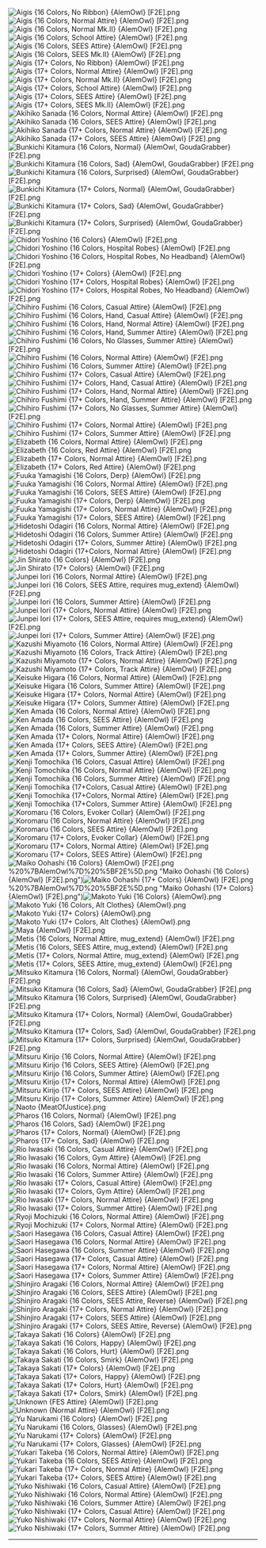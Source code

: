 ![Aigis {16 Colors, No Ribbon} {AlemOwl} [F2E].png](https://raw.githubusercontent.com/Klokinator/FE-Repo/main/Portrait%20Repository/Non-FE%20Properties/Persona/Aigis%20(16%20Colors,%20No%20Ribbon)%20%7BAlemOwl%7D%20%5BF2E%5D.png "Aigis {16 Colors, No Ribbon} {AlemOwl} [F2E].png")![Aigis {16 Colors, Normal Attire} {AlemOwl} [F2E].png](https://raw.githubusercontent.com/Klokinator/FE-Repo/main/Portrait%20Repository/Non-FE%20Properties/Persona/Aigis%20(16%20Colors,%20Normal%20Attire)%20%7BAlemOwl%7D%20%5BF2E%5D.png "Aigis {16 Colors, Normal Attire} {AlemOwl} [F2E].png")![Aigis {16 Colors, Normal Mk.II} {AlemOwl} [F2E].png](https://raw.githubusercontent.com/Klokinator/FE-Repo/main/Portrait%20Repository/Non-FE%20Properties/Persona/Aigis%20(16%20Colors,%20Normal%20Mk.II)%20%7BAlemOwl%7D%20%5BF2E%5D.png "Aigis {16 Colors, Normal Mk.II} {AlemOwl} [F2E].png")![Aigis {16 Colors, School Attire} {AlemOwl} [F2E].png](https://raw.githubusercontent.com/Klokinator/FE-Repo/main/Portrait%20Repository/Non-FE%20Properties/Persona/Aigis%20(16%20Colors,%20School%20Attire)%20%7BAlemOwl%7D%20%5BF2E%5D.png "Aigis {16 Colors, School Attire} {AlemOwl} [F2E].png")![Aigis {16 Colors, SEES Attire} {AlemOwl} [F2E].png](https://raw.githubusercontent.com/Klokinator/FE-Repo/main/Portrait%20Repository/Non-FE%20Properties/Persona/Aigis%20(16%20Colors,%20SEES%20Attire)%20%7BAlemOwl%7D%20%5BF2E%5D.png "Aigis {16 Colors, SEES Attire} {AlemOwl} [F2E].png")![Aigis {16 Colors, SEES Mk.II} {AlemOwl} [F2E].png](https://raw.githubusercontent.com/Klokinator/FE-Repo/main/Portrait%20Repository/Non-FE%20Properties/Persona/Aigis%20(16%20Colors,%20SEES%20Mk.II)%20%7BAlemOwl%7D%20%5BF2E%5D.png "Aigis {16 Colors, SEES Mk.II} {AlemOwl} [F2E].png")![Aigis {17+ Colors, No Ribbon} {AlemOwl} [F2E].png](https://raw.githubusercontent.com/Klokinator/FE-Repo/main/Portrait%20Repository/Non-FE%20Properties/Persona/Aigis%20(17%2B%20Colors,%20No%20Ribbon)%20%7BAlemOwl%7D%20%5BF2E%5D.png "Aigis {17+ Colors, No Ribbon} {AlemOwl} [F2E].png")![Aigis {17+ Colors, Normal Attire} {AlemOwl} [F2E].png](https://raw.githubusercontent.com/Klokinator/FE-Repo/main/Portrait%20Repository/Non-FE%20Properties/Persona/Aigis%20(17%2B%20Colors,%20Normal%20Attire)%20%7BAlemOwl%7D%20%5BF2E%5D.png "Aigis {17+ Colors, Normal Attire} {AlemOwl} [F2E].png")![Aigis {17+ Colors, Normal Mk.II} {AlemOwl} [F2E].png](https://raw.githubusercontent.com/Klokinator/FE-Repo/main/Portrait%20Repository/Non-FE%20Properties/Persona/Aigis%20(17%2B%20Colors,%20Normal%20Mk.II)%20%7BAlemOwl%7D%20%5BF2E%5D.png "Aigis {17+ Colors, Normal Mk.II} {AlemOwl} [F2E].png")![Aigis {17+ Colors, School Attire} {AlemOwl} [F2E].png](https://raw.githubusercontent.com/Klokinator/FE-Repo/main/Portrait%20Repository/Non-FE%20Properties/Persona/Aigis%20(17%2B%20Colors,%20School%20Attire)%20%7BAlemOwl%7D%20%5BF2E%5D.png "Aigis {17+ Colors, School Attire} {AlemOwl} [F2E].png")![Aigis {17+ Colors, SEES Attire} {AlemOwl} [F2E].png](https://raw.githubusercontent.com/Klokinator/FE-Repo/main/Portrait%20Repository/Non-FE%20Properties/Persona/Aigis%20(17%2B%20Colors,%20SEES%20Attire)%20%7BAlemOwl%7D%20%5BF2E%5D.png "Aigis {17+ Colors, SEES Attire} {AlemOwl} [F2E].png")![Aigis {17+ Colors, SEES Mk.II} {AlemOwl} [F2E].png](https://raw.githubusercontent.com/Klokinator/FE-Repo/main/Portrait%20Repository/Non-FE%20Properties/Persona/Aigis%20(17%2B%20Colors,%20SEES%20Mk.II)%20%7BAlemOwl%7D%20%5BF2E%5D.png "Aigis {17+ Colors, SEES Mk.II} {AlemOwl} [F2E].png")![Akihiko Sanada {16 Colors, Normal Attire} {AlemOwl} [F2E].png](https://raw.githubusercontent.com/Klokinator/FE-Repo/main/Portrait%20Repository/Non-FE%20Properties/Persona/Akihiko%20Sanada%20(16%20Colors,%20Normal%20Attire)%20%7BAlemOwl%7D%20%5BF2E%5D.png "Akihiko Sanada {16 Colors, Normal Attire} {AlemOwl} [F2E].png")![Akihiko Sanada {16 Colors, SEES Attire} {AlemOwl} [F2E].png](https://raw.githubusercontent.com/Klokinator/FE-Repo/main/Portrait%20Repository/Non-FE%20Properties/Persona/Akihiko%20Sanada%20(16%20Colors,%20SEES%20Attire)%20%7BAlemOwl%7D%20%5BF2E%5D.png "Akihiko Sanada {16 Colors, SEES Attire} {AlemOwl} [F2E].png")![Akihiko Sanada {17+ Colors, Normal Attire} {AlemOwl} [F2E].png](https://raw.githubusercontent.com/Klokinator/FE-Repo/main/Portrait%20Repository/Non-FE%20Properties/Persona/Akihiko%20Sanada%20(17%2B%20Colors,%20Normal%20Attire)%20%7BAlemOwl%7D%20%5BF2E%5D.png "Akihiko Sanada {17+ Colors, Normal Attire} {AlemOwl} [F2E].png")![Akihiko Sanada {17+ Colors, SEES Attire} {AlemOwl} [F2E].png](https://raw.githubusercontent.com/Klokinator/FE-Repo/main/Portrait%20Repository/Non-FE%20Properties/Persona/Akihiko%20Sanada%20(17%2B%20Colors,%20SEES%20Attire)%20%7BAlemOwl%7D%20%5BF2E%5D.png "Akihiko Sanada {17+ Colors, SEES Attire} {AlemOwl} [F2E].png")![Bunkichi Kitamura {16 Colors, Normal} {AlemOwl, GoudaGrabber} [F2E].png](https://raw.githubusercontent.com/Klokinator/FE-Repo/main/Portrait%20Repository/Non-FE%20Properties/Persona/Bunkichi%20Kitamura%20(16%20Colors,%20Normal)%20%7BAlemOwl,%20GoudaGrabber%7D%20%5BF2E%5D.png "Bunkichi Kitamura {16 Colors, Normal} {AlemOwl, GoudaGrabber} [F2E].png")![Bunkichi Kitamura {16 Colors, Sad} {AlemOwl, GoudaGrabber} [F2E].png](https://raw.githubusercontent.com/Klokinator/FE-Repo/main/Portrait%20Repository/Non-FE%20Properties/Persona/Bunkichi%20Kitamura%20(16%20Colors,%20Sad)%20%7BAlemOwl,%20GoudaGrabber%7D%20%5BF2E%5D.png "Bunkichi Kitamura {16 Colors, Sad} {AlemOwl, GoudaGrabber} [F2E].png")![Bunkichi Kitamura {16 Colors, Surprised} {AlemOwl, GoudaGrabber} [F2E].png](https://raw.githubusercontent.com/Klokinator/FE-Repo/main/Portrait%20Repository/Non-FE%20Properties/Persona/Bunkichi%20Kitamura%20(16%20Colors,%20Surprised)%20%7BAlemOwl,%20GoudaGrabber%7D%20%5BF2E%5D.png "Bunkichi Kitamura {16 Colors, Surprised} {AlemOwl, GoudaGrabber} [F2E].png")![Bunkichi Kitamura {17+ Colors, Normal} {AlemOwl, GoudaGrabber} [F2E].png](https://raw.githubusercontent.com/Klokinator/FE-Repo/main/Portrait%20Repository/Non-FE%20Properties/Persona/Bunkichi%20Kitamura%20(17%2B%20Colors,%20Normal)%20%7BAlemOwl,%20GoudaGrabber%7D%20%5BF2E%5D.png "Bunkichi Kitamura {17+ Colors, Normal} {AlemOwl, GoudaGrabber} [F2E].png")![Bunkichi Kitamura {17+ Colors, Sad} {AlemOwl, GoudaGrabber} [F2E].png](https://raw.githubusercontent.com/Klokinator/FE-Repo/main/Portrait%20Repository/Non-FE%20Properties/Persona/Bunkichi%20Kitamura%20(17%2B%20Colors,%20Sad)%20%7BAlemOwl,%20GoudaGrabber%7D%20%5BF2E%5D.png "Bunkichi Kitamura {17+ Colors, Sad} {AlemOwl, GoudaGrabber} [F2E].png")![Bunkichi Kitamura {17+ Colors, Surprised} {AlemOwl, GoudaGrabber} [F2E].png](https://raw.githubusercontent.com/Klokinator/FE-Repo/main/Portrait%20Repository/Non-FE%20Properties/Persona/Bunkichi%20Kitamura%20(17%2B%20Colors,%20Surprised)%20%7BAlemOwl,%20GoudaGrabber%7D%20%5BF2E%5D.png "Bunkichi Kitamura {17+ Colors, Surprised} {AlemOwl, GoudaGrabber} [F2E].png")![Chidori Yoshino {16 Colors} {AlemOwl} [F2E].png](https://raw.githubusercontent.com/Klokinator/FE-Repo/main/Portrait%20Repository/Non-FE%20Properties/Persona/Chidori%20Yoshino%20(16%20Colors)%20%7BAlemOwl%7D%20%5BF2E%5D.png "Chidori Yoshino {16 Colors} {AlemOwl} [F2E].png")![Chidori Yoshino {16 Colors, Hospital Robes} {AlemOwl} [F2E].png](https://raw.githubusercontent.com/Klokinator/FE-Repo/main/Portrait%20Repository/Non-FE%20Properties/Persona/Chidori%20Yoshino%20(16%20Colors,%20Hospital%20Robes)%20%7BAlemOwl%7D%20%5BF2E%5D.png "Chidori Yoshino {16 Colors, Hospital Robes} {AlemOwl} [F2E].png")![Chidori Yoshino {16 Colors, Hospital Robes, No Headband} {AlemOwl} [F2E].png](https://raw.githubusercontent.com/Klokinator/FE-Repo/main/Portrait%20Repository/Non-FE%20Properties/Persona/Chidori%20Yoshino%20(16%20Colors,%20Hospital%20Robes,%20No%20Headband)%20%7BAlemOwl%7D%20%5BF2E%5D.png "Chidori Yoshino {16 Colors, Hospital Robes, No Headband} {AlemOwl} [F2E].png")![Chidori Yoshino {17+ Colors} {AlemOwl} [F2E].png](https://raw.githubusercontent.com/Klokinator/FE-Repo/main/Portrait%20Repository/Non-FE%20Properties/Persona/Chidori%20Yoshino%20(17%2B%20Colors)%20%7BAlemOwl%7D%20%5BF2E%5D.png "Chidori Yoshino {17+ Colors} {AlemOwl} [F2E].png")![Chidori Yoshino {17+ Colors, Hospital Robes} {AlemOwl} [F2E].png](https://raw.githubusercontent.com/Klokinator/FE-Repo/main/Portrait%20Repository/Non-FE%20Properties/Persona/Chidori%20Yoshino%20(17%2B%20Colors,%20Hospital%20Robes)%20%7BAlemOwl%7D%20%5BF2E%5D.png "Chidori Yoshino {17+ Colors, Hospital Robes} {AlemOwl} [F2E].png")![Chidori Yoshino {17+ Colors, Hospital Robes, No Headband} {AlemOwl} [F2E].png](https://raw.githubusercontent.com/Klokinator/FE-Repo/main/Portrait%20Repository/Non-FE%20Properties/Persona/Chidori%20Yoshino%20(17%2B%20Colors,%20Hospital%20Robes,%20No%20Headband)%20%7BAlemOwl%7D%20%5BF2E%5D.png "Chidori Yoshino {17+ Colors, Hospital Robes, No Headband} {AlemOwl} [F2E].png")![Chihiro Fushimi {16 Colors, Casual Attire} {AlemOwl} [F2E].png](https://raw.githubusercontent.com/Klokinator/FE-Repo/main/Portrait%20Repository/Non-FE%20Properties/Persona/Chihiro%20Fushimi%20(16%20Colors,%20Casual%20Attire)%20%7BAlemOwl%7D%20%5BF2E%5D.png "Chihiro Fushimi {16 Colors, Casual Attire} {AlemOwl} [F2E].png")![Chihiro Fushimi {16 Colors, Hand, Casual Attire} {AlemOwl} [F2E].png](https://raw.githubusercontent.com/Klokinator/FE-Repo/main/Portrait%20Repository/Non-FE%20Properties/Persona/Chihiro%20Fushimi%20(16%20Colors,%20Hand,%20Casual%20Attire)%20%7BAlemOwl%7D%20%5BF2E%5D.png "Chihiro Fushimi {16 Colors, Hand, Casual Attire} {AlemOwl} [F2E].png")![Chihiro Fushimi {16 Colors, Hand, Normal Attire} {AlemOwl} [F2E].png](https://raw.githubusercontent.com/Klokinator/FE-Repo/main/Portrait%20Repository/Non-FE%20Properties/Persona/Chihiro%20Fushimi%20(16%20Colors,%20Hand,%20Normal%20Attire)%20%7BAlemOwl%7D%20%5BF2E%5D.png "Chihiro Fushimi {16 Colors, Hand, Normal Attire} {AlemOwl} [F2E].png")![Chihiro Fushimi {16 Colors, Hand, Summer Attire} {AlemOwl} [F2E].png](https://raw.githubusercontent.com/Klokinator/FE-Repo/main/Portrait%20Repository/Non-FE%20Properties/Persona/Chihiro%20Fushimi%20(16%20Colors,%20Hand,%20Summer%20Attire)%20%7BAlemOwl%7D%20%5BF2E%5D.png "Chihiro Fushimi {16 Colors, Hand, Summer Attire} {AlemOwl} [F2E].png")![Chihiro Fushimi {16 Colors, No Glasses, Summer Attire} {AlemOwl} [F2E].png](https://raw.githubusercontent.com/Klokinator/FE-Repo/main/Portrait%20Repository/Non-FE%20Properties/Persona/Chihiro%20Fushimi%20(16%20Colors,%20No%20Glasses,%20Summer%20Attire)%20%7BAlemOwl%7D%20%5BF2E%5D.png "Chihiro Fushimi {16 Colors, No Glasses, Summer Attire} {AlemOwl} [F2E].png")![Chihiro Fushimi {16 Colors, Normal Attire} {AlemOwl} [F2E].png](https://raw.githubusercontent.com/Klokinator/FE-Repo/main/Portrait%20Repository/Non-FE%20Properties/Persona/Chihiro%20Fushimi%20(16%20Colors,%20Normal%20Attire)%20%7BAlemOwl%7D%20%5BF2E%5D.png "Chihiro Fushimi {16 Colors, Normal Attire} {AlemOwl} [F2E].png")![Chihiro Fushimi {16 Colors, Summer Attire} {AlemOwl} [F2E].png](https://raw.githubusercontent.com/Klokinator/FE-Repo/main/Portrait%20Repository/Non-FE%20Properties/Persona/Chihiro%20Fushimi%20(16%20Colors,%20Summer%20Attire)%20%7BAlemOwl%7D%20%5BF2E%5D.png "Chihiro Fushimi {16 Colors, Summer Attire} {AlemOwl} [F2E].png")![Chihiro Fushimi {17+ Colors, Casual Attire} {AlemOwl} [F2E].png](https://raw.githubusercontent.com/Klokinator/FE-Repo/main/Portrait%20Repository/Non-FE%20Properties/Persona/Chihiro%20Fushimi%20(17%2B%20Colors,%20Casual%20Attire)%20%7BAlemOwl%7D%20%5BF2E%5D.png "Chihiro Fushimi {17+ Colors, Casual Attire} {AlemOwl} [F2E].png")![Chihiro Fushimi {17+ Colors, Hand, Casual Attire} {AlemOwl} [F2E].png](https://raw.githubusercontent.com/Klokinator/FE-Repo/main/Portrait%20Repository/Non-FE%20Properties/Persona/Chihiro%20Fushimi%20(17%2B%20Colors,%20Hand,%20Casual%20Attire)%20%7BAlemOwl%7D%20%5BF2E%5D.png "Chihiro Fushimi {17+ Colors, Hand, Casual Attire} {AlemOwl} [F2E].png")![Chihiro Fushimi {17+ Colors, Hand, Normal Attire} {AlemOwl} [F2E].png](https://raw.githubusercontent.com/Klokinator/FE-Repo/main/Portrait%20Repository/Non-FE%20Properties/Persona/Chihiro%20Fushimi%20(17%2B%20Colors,%20Hand,%20Normal%20Attire)%20%7BAlemOwl%7D%20%5BF2E%5D.png "Chihiro Fushimi {17+ Colors, Hand, Normal Attire} {AlemOwl} [F2E].png")![Chihiro Fushimi {17+ Colors, Hand, Summer Attire} {AlemOwl} [F2E].png](https://raw.githubusercontent.com/Klokinator/FE-Repo/main/Portrait%20Repository/Non-FE%20Properties/Persona/Chihiro%20Fushimi%20(17%2B%20Colors,%20Hand,%20Summer%20Attire)%20%7BAlemOwl%7D%20%5BF2E%5D.png "Chihiro Fushimi {17+ Colors, Hand, Summer Attire} {AlemOwl} [F2E].png")![Chihiro Fushimi {17+ Colors, No Glasses, Summer Attire} {AlemOwl} [F2E].png](https://raw.githubusercontent.com/Klokinator/FE-Repo/main/Portrait%20Repository/Non-FE%20Properties/Persona/Chihiro%20Fushimi%20(17%2B%20Colors,%20No%20Glasses,%20Summer%20Attire)%20%7BAlemOwl%7D%20%5BF2E%5D.png "Chihiro Fushimi {17+ Colors, No Glasses, Summer Attire} {AlemOwl} [F2E].png")![Chihiro Fushimi {17+ Colors, Normal Attire} {AlemOwl} [F2E].png](https://raw.githubusercontent.com/Klokinator/FE-Repo/main/Portrait%20Repository/Non-FE%20Properties/Persona/Chihiro%20Fushimi%20(17%2B%20Colors,%20Normal%20Attire)%20%7BAlemOwl%7D%20%5BF2E%5D.png "Chihiro Fushimi {17+ Colors, Normal Attire} {AlemOwl} [F2E].png")![Chihiro Fushimi {17+ Colors, Summer Attire} {AlemOwl} [F2E].png](https://raw.githubusercontent.com/Klokinator/FE-Repo/main/Portrait%20Repository/Non-FE%20Properties/Persona/Chihiro%20Fushimi%20(17%2B%20Colors,%20Summer%20Attire)%20%7BAlemOwl%7D%20%5BF2E%5D.png "Chihiro Fushimi {17+ Colors, Summer Attire} {AlemOwl} [F2E].png")![Elizabeth {16 Colors, Normal Attire} {AlemOwl} [F2E].png](https://raw.githubusercontent.com/Klokinator/FE-Repo/main/Portrait%20Repository/Non-FE%20Properties/Persona/Elizabeth%20(16%20Colors,%20Normal%20Attire)%20%7BAlemOwl%7D%20%5BF2E%5D.png "Elizabeth {16 Colors, Normal Attire} {AlemOwl} [F2E].png")![Elizabeth {16 Colors, Red Attire} {AlemOwl} [F2E].png](https://raw.githubusercontent.com/Klokinator/FE-Repo/main/Portrait%20Repository/Non-FE%20Properties/Persona/Elizabeth%20(16%20Colors,%20Red%20Attire)%20%7BAlemOwl%7D%20%5BF2E%5D.png "Elizabeth {16 Colors, Red Attire} {AlemOwl} [F2E].png")![Elizabeth {17+ Colors, Normal Attire} {AlemOwl} [F2E].png](https://raw.githubusercontent.com/Klokinator/FE-Repo/main/Portrait%20Repository/Non-FE%20Properties/Persona/Elizabeth%20(17%2B%20Colors,%20Normal%20Attire)%20%7BAlemOwl%7D%20%5BF2E%5D.png "Elizabeth {17+ Colors, Normal Attire} {AlemOwl} [F2E].png")![Elizabeth {17+ Colors, Red Attire} {AlemOwl} [F2E].png](https://raw.githubusercontent.com/Klokinator/FE-Repo/main/Portrait%20Repository/Non-FE%20Properties/Persona/Elizabeth%20(17%2B%20Colors,%20Red%20Attire)%20%7BAlemOwl%7D%20%5BF2E%5D.png "Elizabeth {17+ Colors, Red Attire} {AlemOwl} [F2E].png")![Fuuka Yamagishi {16 Colors, Derp} {AlemOwl} [F2E].png](https://raw.githubusercontent.com/Klokinator/FE-Repo/main/Portrait%20Repository/Non-FE%20Properties/Persona/Fuuka%20Yamagishi%20(16%20Colors,%20Derp)%20%7BAlemOwl%7D%20%5BF2E%5D.png "Fuuka Yamagishi {16 Colors, Derp} {AlemOwl} [F2E].png")![Fuuka Yamagishi {16 Colors, Normal Attire} {AlemOwl} [F2E].png](https://raw.githubusercontent.com/Klokinator/FE-Repo/main/Portrait%20Repository/Non-FE%20Properties/Persona/Fuuka%20Yamagishi%20(16%20Colors,%20Normal%20Attire)%20%7BAlemOwl%7D%20%5BF2E%5D.png "Fuuka Yamagishi {16 Colors, Normal Attire} {AlemOwl} [F2E].png")![Fuuka Yamagishi {16 Colors, SEES Attire} {AlemOwl} [F2E].png](https://raw.githubusercontent.com/Klokinator/FE-Repo/main/Portrait%20Repository/Non-FE%20Properties/Persona/Fuuka%20Yamagishi%20(16%20Colors,%20SEES%20Attire)%20%7BAlemOwl%7D%20%5BF2E%5D.png "Fuuka Yamagishi {16 Colors, SEES Attire} {AlemOwl} [F2E].png")![Fuuka Yamagishi {17+ Colors, Derp} {AlemOwl} [F2E].png](https://raw.githubusercontent.com/Klokinator/FE-Repo/main/Portrait%20Repository/Non-FE%20Properties/Persona/Fuuka%20Yamagishi%20(17%2B%20Colors,%20Derp)%20%7BAlemOwl%7D%20%5BF2E%5D.png "Fuuka Yamagishi {17+ Colors, Derp} {AlemOwl} [F2E].png")![Fuuka Yamagishi {17+ Colors, Normal Attire} {AlemOwl} [F2E].png](https://raw.githubusercontent.com/Klokinator/FE-Repo/main/Portrait%20Repository/Non-FE%20Properties/Persona/Fuuka%20Yamagishi%20(17%2B%20Colors,%20Normal%20Attire)%20%7BAlemOwl%7D%20%5BF2E%5D.png "Fuuka Yamagishi {17+ Colors, Normal Attire} {AlemOwl} [F2E].png")![Fuuka Yamagishi {17+ Colors, SEES Attire} {AlemOwl} [F2E].png](https://raw.githubusercontent.com/Klokinator/FE-Repo/main/Portrait%20Repository/Non-FE%20Properties/Persona/Fuuka%20Yamagishi%20(17%2B%20Colors,%20SEES%20Attire)%20%7BAlemOwl%7D%20%5BF2E%5D.png "Fuuka Yamagishi {17+ Colors, SEES Attire} {AlemOwl} [F2E].png")![Hidetoshi Odagiri {16 Colors, Normal Attire} {AlemOwl} [F2E].png](https://raw.githubusercontent.com/Klokinator/FE-Repo/main/Portrait%20Repository/Non-FE%20Properties/Persona/Hidetoshi%20Odagiri%20(16%20Colors,%20Normal%20Attire)%20%7BAlemOwl%7D%20%5BF2E%5D.png "Hidetoshi Odagiri {16 Colors, Normal Attire} {AlemOwl} [F2E].png")![Hidetoshi Odagiri {16 Colors, Summer Attire} {AlemOwl} [F2E].png](https://raw.githubusercontent.com/Klokinator/FE-Repo/main/Portrait%20Repository/Non-FE%20Properties/Persona/Hidetoshi%20Odagiri%20(16%20Colors,%20Summer%20Attire)%20%7BAlemOwl%7D%20%5BF2E%5D.png "Hidetoshi Odagiri {16 Colors, Summer Attire} {AlemOwl} [F2E].png")![Hidetoshi Odagiri {17+ Colors, Summer Attire} {AlemOwl} [F2E].png](https://raw.githubusercontent.com/Klokinator/FE-Repo/main/Portrait%20Repository/Non-FE%20Properties/Persona/Hidetoshi%20Odagiri%20(17%2B%20Colors,%20Summer%20Attire)%20%7BAlemOwl%7D%20%5BF2E%5D.png "Hidetoshi Odagiri {17+ Colors, Summer Attire} {AlemOwl} [F2E].png")![Hidetoshi Odagiri {17+Colors, Normal Attire} {AlemOwl} [F2E].png](https://raw.githubusercontent.com/Klokinator/FE-Repo/main/Portrait%20Repository/Non-FE%20Properties/Persona/Hidetoshi%20Odagiri%20(17%2BColors,%20Normal%20Attire)%20%7BAlemOwl%7D%20%5BF2E%5D.png "Hidetoshi Odagiri {17+Colors, Normal Attire} {AlemOwl} [F2E].png")![Jin Shirato {16 Colors} {AlemOwl} [F2E].png](https://raw.githubusercontent.com/Klokinator/FE-Repo/main/Portrait%20Repository/Non-FE%20Properties/Persona/Jin%20Shirato%20(16%20Colors)%20%7BAlemOwl%7D%20%5BF2E%5D.png "Jin Shirato {16 Colors} {AlemOwl} [F2E].png")![Jin Shirato {17+ Colors} {AlemOwl} [F2E].png](https://raw.githubusercontent.com/Klokinator/FE-Repo/main/Portrait%20Repository/Non-FE%20Properties/Persona/Jin%20Shirato%20(17%2B%20Colors)%20%7BAlemOwl%7D%20%5BF2E%5D.png "Jin Shirato {17+ Colors} {AlemOwl} [F2E].png")![Junpei Iori {16 Colors, Normal Attire} {AlemOwl} [F2E].png](https://raw.githubusercontent.com/Klokinator/FE-Repo/main/Portrait%20Repository/Non-FE%20Properties/Persona/Junpei%20Iori%20(16%20Colors,%20Normal%20Attire)%20%7BAlemOwl%7D%20%5BF2E%5D.png "Junpei Iori {16 Colors, Normal Attire} {AlemOwl} [F2E].png")![Junpei Iori {16 Colors, SEES Attire, requires mug_extend} {AlemOwl} [F2E].png](https://raw.githubusercontent.com/Klokinator/FE-Repo/main/Portrait%20Repository/Non-FE%20Properties/Persona/Junpei%20Iori%20(16%20Colors,%20SEES%20Attire,%20requires%20mug_extend)%20%7BAlemOwl%7D%20%5BF2E%5D.png "Junpei Iori {16 Colors, SEES Attire, requires mug_extend} {AlemOwl} [F2E].png")![Junpei Iori {16 Colors, Summer Attire} {AlemOwl} [F2E].png](https://raw.githubusercontent.com/Klokinator/FE-Repo/main/Portrait%20Repository/Non-FE%20Properties/Persona/Junpei%20Iori%20(16%20Colors,%20Summer%20Attire)%20%7BAlemOwl%7D%20%5BF2E%5D.png "Junpei Iori {16 Colors, Summer Attire} {AlemOwl} [F2E].png")![Junpei Iori {17+ Colors, Normal Attire} {AlemOwl} [F2E].png](https://raw.githubusercontent.com/Klokinator/FE-Repo/main/Portrait%20Repository/Non-FE%20Properties/Persona/Junpei%20Iori%20(17%2B%20Colors,%20Normal%20Attire)%20%7BAlemOwl%7D%20%5BF2E%5D.png "Junpei Iori {17+ Colors, Normal Attire} {AlemOwl} [F2E].png")![Junpei Iori {17+ Colors, SEES Attire, requires mug_extend} {AlemOwl} [F2E].png](https://raw.githubusercontent.com/Klokinator/FE-Repo/main/Portrait%20Repository/Non-FE%20Properties/Persona/Junpei%20Iori%20(17%2B%20Colors,%20SEES%20Attire,%20requires%20mug_extend)%20%7BAlemOwl%7D%20%5BF2E%5D.png "Junpei Iori {17+ Colors, SEES Attire, requires mug_extend} {AlemOwl} [F2E].png")![Junpei Iori {17+ Colors, Summer Attire} {AlemOwl} [F2E].png](https://raw.githubusercontent.com/Klokinator/FE-Repo/main/Portrait%20Repository/Non-FE%20Properties/Persona/Junpei%20Iori%20(17%2B%20Colors,%20Summer%20Attire)%20%7BAlemOwl%7D%20%5BF2E%5D.png "Junpei Iori {17+ Colors, Summer Attire} {AlemOwl} [F2E].png")![Kazushi Miyamoto {16 Colors, Normal Attire} {AlemOwl} [F2E].png](https://raw.githubusercontent.com/Klokinator/FE-Repo/main/Portrait%20Repository/Non-FE%20Properties/Persona/Kazushi%20Miyamoto%20(16%20Colors,%20Normal%20Attire)%20%7BAlemOwl%7D%20%5BF2E%5D.png "Kazushi Miyamoto {16 Colors, Normal Attire} {AlemOwl} [F2E].png")![Kazushi Miyamoto {16 Colors, Track Attire} {AlemOwl} [F2E].png](https://raw.githubusercontent.com/Klokinator/FE-Repo/main/Portrait%20Repository/Non-FE%20Properties/Persona/Kazushi%20Miyamoto%20(16%20Colors,%20Track%20Attire)%20%7BAlemOwl%7D%20%5BF2E%5D.png "Kazushi Miyamoto {16 Colors, Track Attire} {AlemOwl} [F2E].png")![Kazushi Miyamoto {17+ Colors, Normal Attire} {AlemOwl} [F2E].png](https://raw.githubusercontent.com/Klokinator/FE-Repo/main/Portrait%20Repository/Non-FE%20Properties/Persona/Kazushi%20Miyamoto%20(17%2B%20Colors,%20Normal%20Attire)%20%7BAlemOwl%7D%20%5BF2E%5D.png "Kazushi Miyamoto {17+ Colors, Normal Attire} {AlemOwl} [F2E].png")![Kazushi Miyamoto {17+ Colors, Track Attire} {AlemOwl} [F2E].png](https://raw.githubusercontent.com/Klokinator/FE-Repo/main/Portrait%20Repository/Non-FE%20Properties/Persona/Kazushi%20Miyamoto%20(17%2B%20Colors,%20Track%20Attire)%20%7BAlemOwl%7D%20%5BF2E%5D.png "Kazushi Miyamoto {17+ Colors, Track Attire} {AlemOwl} [F2E].png")![Keisuke Higara {16 Colors, Normal Attire} {AlemOwl} [F2E].png](https://raw.githubusercontent.com/Klokinator/FE-Repo/main/Portrait%20Repository/Non-FE%20Properties/Persona/Keisuke%20Higara%20(16%20Colors,%20Normal%20Attire)%20%7BAlemOwl%7D%20%5BF2E%5D.png "Keisuke Higara {16 Colors, Normal Attire} {AlemOwl} [F2E].png")![Keisuke Higara {16 Colors, Summer Attire} {AlemOwl} [F2E].png](https://raw.githubusercontent.com/Klokinator/FE-Repo/main/Portrait%20Repository/Non-FE%20Properties/Persona/Keisuke%20Higara%20(16%20Colors,%20Summer%20Attire)%20%7BAlemOwl%7D%20%5BF2E%5D.png "Keisuke Higara {16 Colors, Summer Attire} {AlemOwl} [F2E].png")![Keisuke Higara {17+ Colors, Normal Attire} {AlemOwl} [F2E].png](https://raw.githubusercontent.com/Klokinator/FE-Repo/main/Portrait%20Repository/Non-FE%20Properties/Persona/Keisuke%20Higara%20(17%2B%20Colors,%20Normal%20Attire)%20%7BAlemOwl%7D%20%5BF2E%5D.png "Keisuke Higara {17+ Colors, Normal Attire} {AlemOwl} [F2E].png")![Keisuke Higara {17+ Colors, Summer Attire} {AlemOwl} [F2E].png](https://raw.githubusercontent.com/Klokinator/FE-Repo/main/Portrait%20Repository/Non-FE%20Properties/Persona/Keisuke%20Higara%20(17%2B%20Colors,%20Summer%20Attire)%20%7BAlemOwl%7D%20%5BF2E%5D.png "Keisuke Higara {17+ Colors, Summer Attire} {AlemOwl} [F2E].png")![Ken Amada {16 Colors, Normal Attire} {AlemOwl} [F2E].png](https://raw.githubusercontent.com/Klokinator/FE-Repo/main/Portrait%20Repository/Non-FE%20Properties/Persona/Ken%20Amada%20(16%20Colors,%20Normal%20Attire)%20%7BAlemOwl%7D%20%5BF2E%5D.png "Ken Amada {16 Colors, Normal Attire} {AlemOwl} [F2E].png")![Ken Amada {16 Colors, SEES Attire} {AlemOwl} [F2E].png](https://raw.githubusercontent.com/Klokinator/FE-Repo/main/Portrait%20Repository/Non-FE%20Properties/Persona/Ken%20Amada%20(16%20Colors,%20SEES%20Attire)%20%7BAlemOwl%7D%20%5BF2E%5D.png "Ken Amada {16 Colors, SEES Attire} {AlemOwl} [F2E].png")![Ken Amada {16 Colors, Summer Attire} {AlemOwl} [F2E].png](https://raw.githubusercontent.com/Klokinator/FE-Repo/main/Portrait%20Repository/Non-FE%20Properties/Persona/Ken%20Amada%20(16%20Colors,%20Summer%20Attire)%20%7BAlemOwl%7D%20%5BF2E%5D.png "Ken Amada {16 Colors, Summer Attire} {AlemOwl} [F2E].png")![Ken Amada {17+ Colors, Normal Attire} {AlemOwl} [F2E].png](https://raw.githubusercontent.com/Klokinator/FE-Repo/main/Portrait%20Repository/Non-FE%20Properties/Persona/Ken%20Amada%20(17%2B%20Colors,%20Normal%20Attire)%20%7BAlemOwl%7D%20%5BF2E%5D.png "Ken Amada {17+ Colors, Normal Attire} {AlemOwl} [F2E].png")![Ken Amada {17+ Colors, SEES Attire} {AlemOwl} [F2E].png](https://raw.githubusercontent.com/Klokinator/FE-Repo/main/Portrait%20Repository/Non-FE%20Properties/Persona/Ken%20Amada%20(17%2B%20Colors,%20SEES%20Attire)%20%7BAlemOwl%7D%20%5BF2E%5D.png "Ken Amada {17+ Colors, SEES Attire} {AlemOwl} [F2E].png")![Ken Amada {17+ Colors, Summer Attire} {AlemOwl} [F2E].png](https://raw.githubusercontent.com/Klokinator/FE-Repo/main/Portrait%20Repository/Non-FE%20Properties/Persona/Ken%20Amada%20(17%2B%20Colors,%20Summer%20Attire)%20%7BAlemOwl%7D%20%5BF2E%5D.png "Ken Amada {17+ Colors, Summer Attire} {AlemOwl} [F2E].png")![Kenji Tomochika {16 Colors, Casual Attire} {AlemOwl} [F2E].png](https://raw.githubusercontent.com/Klokinator/FE-Repo/main/Portrait%20Repository/Non-FE%20Properties/Persona/Kenji%20Tomochika%20(16%20Colors,%20Casual%20Attire)%20%7BAlemOwl%7D%20%5BF2E%5D.png "Kenji Tomochika {16 Colors, Casual Attire} {AlemOwl} [F2E].png")![Kenji Tomochika {16 Colors, Normal Attire} {AlemOwl} [F2E].png](https://raw.githubusercontent.com/Klokinator/FE-Repo/main/Portrait%20Repository/Non-FE%20Properties/Persona/Kenji%20Tomochika%20(16%20Colors,%20Normal%20Attire)%20%7BAlemOwl%7D%20%5BF2E%5D.png "Kenji Tomochika {16 Colors, Normal Attire} {AlemOwl} [F2E].png")![Kenji Tomochika {16 Colors, Summer Attire} {AlemOwl} [F2E].png](https://raw.githubusercontent.com/Klokinator/FE-Repo/main/Portrait%20Repository/Non-FE%20Properties/Persona/Kenji%20Tomochika%20(16%20Colors,%20Summer%20Attire)%20%7BAlemOwl%7D%20%5BF2E%5D.png "Kenji Tomochika {16 Colors, Summer Attire} {AlemOwl} [F2E].png")![Kenji Tomochika {17+Colors, Casual Attire} {AlemOwl} [F2E].png](https://raw.githubusercontent.com/Klokinator/FE-Repo/main/Portrait%20Repository/Non-FE%20Properties/Persona/Kenji%20Tomochika%20(17%2BColors,%20Casual%20Attire)%20%7BAlemOwl%7D%20%5BF2E%5D.png "Kenji Tomochika {17+Colors, Casual Attire} {AlemOwl} [F2E].png")![Kenji Tomochika {17+Colors, Normal Attire} {AlemOwl} [F2E].png](https://raw.githubusercontent.com/Klokinator/FE-Repo/main/Portrait%20Repository/Non-FE%20Properties/Persona/Kenji%20Tomochika%20(17%2BColors,%20Normal%20Attire)%20%7BAlemOwl%7D%20%5BF2E%5D.png "Kenji Tomochika {17+Colors, Normal Attire} {AlemOwl} [F2E].png")![Kenji Tomochika {17+Colors, Summer Attire} {AlemOwl} [F2E].png](https://raw.githubusercontent.com/Klokinator/FE-Repo/main/Portrait%20Repository/Non-FE%20Properties/Persona/Kenji%20Tomochika%20(17%2BColors,%20Summer%20Attire)%20%7BAlemOwl%7D%20%5BF2E%5D.png "Kenji Tomochika {17+Colors, Summer Attire} {AlemOwl} [F2E].png")![Koromaru {16 Colors, Evoker Collar} {AlemOwl} [F2E].png](https://raw.githubusercontent.com/Klokinator/FE-Repo/main/Portrait%20Repository/Non-FE%20Properties/Persona/Koromaru%20(16%20Colors,%20Evoker%20Collar)%20%7BAlemOwl%7D%20%5BF2E%5D.png "Koromaru {16 Colors, Evoker Collar} {AlemOwl} [F2E].png")![Koromaru {16 Colors, Normal Attire} {AlemOwl} [F2E].png](https://raw.githubusercontent.com/Klokinator/FE-Repo/main/Portrait%20Repository/Non-FE%20Properties/Persona/Koromaru%20(16%20Colors,%20Normal%20Attire)%20%7BAlemOwl%7D%20%5BF2E%5D.png "Koromaru {16 Colors, Normal Attire} {AlemOwl} [F2E].png")![Koromaru {16 Colors, SEES Attire} {AlemOwl} [F2E].png](https://raw.githubusercontent.com/Klokinator/FE-Repo/main/Portrait%20Repository/Non-FE%20Properties/Persona/Koromaru%20(16%20Colors,%20SEES%20Attire)%20%7BAlemOwl%7D%20%5BF2E%5D.png "Koromaru {16 Colors, SEES Attire} {AlemOwl} [F2E].png")![Koromaru {17+ Colors, Evoker Collar} {AlemOwl} [F2E].png](https://raw.githubusercontent.com/Klokinator/FE-Repo/main/Portrait%20Repository/Non-FE%20Properties/Persona/Koromaru%20(17%2B%20Colors,%20Evoker%20Collar)%20%7BAlemOwl%7D%20%5BF2E%5D.png "Koromaru {17+ Colors, Evoker Collar} {AlemOwl} [F2E].png")![Koromaru {17+ Colors, Normal Attire} {AlemOwl} [F2E].png](https://raw.githubusercontent.com/Klokinator/FE-Repo/main/Portrait%20Repository/Non-FE%20Properties/Persona/Koromaru%20(17%2B%20Colors,%20Normal%20Attire)%20%7BAlemOwl%7D%20%5BF2E%5D.png "Koromaru {17+ Colors, Normal Attire} {AlemOwl} [F2E].png")![Koromaru {17+ Colors, SEES Attire} {AlemOwl} [F2E].png](https://raw.githubusercontent.com/Klokinator/FE-Repo/main/Portrait%20Repository/Non-FE%20Properties/Persona/Koromaru%20(17%2B%20Colors,%20SEES%20Attire)%20%7BAlemOwl%7D%20%5BF2E%5D.png "Koromaru {17+ Colors, SEES Attire} {AlemOwl} [F2E].png")![Maiko Oohashi {16 Colors} {AlemOwl} [F2E].png](https://raw.githubusercontent.com/Klokinator/FE-Repo/main/Portrait%20Repository/Non-FE%20Properties/Persona/Maiko%20Oohashi%20%7B16%20Colors)%20%7BAlemOwl%7D%20%5BF2E%5D.png "Maiko Oohashi {16 Colors} {AlemOwl} [F2E].png")![Maiko Oohashi {17+ Colors} {AlemOwl} [F2E].png](https://raw.githubusercontent.com/Klokinator/FE-Repo/main/Portrait%20Repository/Non-FE%20Properties/Persona/Maiko%20Oohashi%20%7B17%2B%20Colors)%20%7BAlemOwl%7D%20%5BF2E%5D.png "Maiko Oohashi {17+ Colors} {AlemOwl} [F2E].png")![Makoto Yuki {16 Colors} {AlemOwl}.png](https://raw.githubusercontent.com/Klokinator/FE-Repo/main/Portrait%20Repository/Non-FE%20Properties/Persona/Makoto%20Yuki%20(16%20Colors)%20%7BAlemOwl%7D.png "Makoto Yuki {16 Colors} {AlemOwl}.png")![Makoto Yuki {16 Colors, Alt Clothes} {AlemOwl}.png](https://raw.githubusercontent.com/Klokinator/FE-Repo/main/Portrait%20Repository/Non-FE%20Properties/Persona/Makoto%20Yuki%20(16%20Colors,%20Alt%20Clothes)%20%7BAlemOwl%7D.png "Makoto Yuki {16 Colors, Alt Clothes} {AlemOwl}.png")![Makoto Yuki {17+ Colors} {AlemOwl}.png](https://raw.githubusercontent.com/Klokinator/FE-Repo/main/Portrait%20Repository/Non-FE%20Properties/Persona/Makoto%20Yuki%20(17%2B%20Colors)%20%7BAlemOwl%7D.png "Makoto Yuki {17+ Colors} {AlemOwl}.png")![Makoto Yuki {17+ Colors, Alt Clothes} {AlemOwl}.png](https://raw.githubusercontent.com/Klokinator/FE-Repo/main/Portrait%20Repository/Non-FE%20Properties/Persona/Makoto%20Yuki%20(17%2B%20Colors,%20Alt%20Clothes)%20%7BAlemOwl%7D.png "Makoto Yuki {17+ Colors, Alt Clothes} {AlemOwl}.png")![Maya {AlemOwl} [F2E].png](https://raw.githubusercontent.com/Klokinator/FE-Repo/main/Portrait%20Repository/Non-FE%20Properties/Persona/Maya%20%7BAlemOwl%7D%20%5BF2E%5D.png "Maya {AlemOwl} [F2E].png")![Metis {16 Colors, Normal Attire, mug_extend} {AlemOwl} [F2E].png](https://raw.githubusercontent.com/Klokinator/FE-Repo/main/Portrait%20Repository/Non-FE%20Properties/Persona/Metis%20(16%20Colors,%20Normal%20Attire,%20mug_extend)%20%7BAlemOwl%7D%20%5BF2E%5D.png "Metis {16 Colors, Normal Attire, mug_extend} {AlemOwl} [F2E].png")![Metis {16 Colors, SEES Attire, mug_extend} {AlemOwl} [F2E].png](https://raw.githubusercontent.com/Klokinator/FE-Repo/main/Portrait%20Repository/Non-FE%20Properties/Persona/Metis%20(16%20Colors,%20SEES%20Attire,%20mug_extend)%20%7BAlemOwl%7D%20%5BF2E%5D.png "Metis {16 Colors, SEES Attire, mug_extend} {AlemOwl} [F2E].png")![Metis {17+ Colors, Normal Attire, mug_extend} {AlemOwl} [F2E].png](https://raw.githubusercontent.com/Klokinator/FE-Repo/main/Portrait%20Repository/Non-FE%20Properties/Persona/Metis%20(17%2B%20Colors,%20Normal%20Attire,%20mug_extend)%20%7BAlemOwl%7D%20%5BF2E%5D.png "Metis {17+ Colors, Normal Attire, mug_extend} {AlemOwl} [F2E].png")![Metis {17+ Colors, SEES Attire, mug_extend} {AlemOwl} [F2E].png](https://raw.githubusercontent.com/Klokinator/FE-Repo/main/Portrait%20Repository/Non-FE%20Properties/Persona/Metis%20(17%2B%20Colors,%20SEES%20Attire,%20mug_extend)%20%7BAlemOwl%7D%20%5BF2E%5D.png "Metis {17+ Colors, SEES Attire, mug_extend} {AlemOwl} [F2E].png")![Mitsuko Kitamura {16 Colors, Normal} {AlemOwl, GoudaGrabber} [F2E].png](https://raw.githubusercontent.com/Klokinator/FE-Repo/main/Portrait%20Repository/Non-FE%20Properties/Persona/Mitsuko%20Kitamura%20(16%20Colors,%20Normal)%20%7BAlemOwl,%20GoudaGrabber%7D%20%5BF2E%5D.png "Mitsuko Kitamura {16 Colors, Normal} {AlemOwl, GoudaGrabber} [F2E].png")![Mitsuko Kitamura {16 Colors, Sad} {AlemOwl, GoudaGrabber} [F2E].png](https://raw.githubusercontent.com/Klokinator/FE-Repo/main/Portrait%20Repository/Non-FE%20Properties/Persona/Mitsuko%20Kitamura%20(16%20Colors,%20Sad)%20%7BAlemOwl,%20GoudaGrabber%7D%20%5BF2E%5D.png "Mitsuko Kitamura {16 Colors, Sad} {AlemOwl, GoudaGrabber} [F2E].png")![Mitsuko Kitamura {16 Colors, Surprised} {AlemOwl, GoudaGrabber} [F2E].png](https://raw.githubusercontent.com/Klokinator/FE-Repo/main/Portrait%20Repository/Non-FE%20Properties/Persona/Mitsuko%20Kitamura%20(16%20Colors,%20Surprised)%20%7BAlemOwl,%20GoudaGrabber%7D%20%5BF2E%5D.png "Mitsuko Kitamura {16 Colors, Surprised} {AlemOwl, GoudaGrabber} [F2E].png")![Mitsuko Kitamura {17+ Colors, Normal} {AlemOwl, GoudaGrabber} [F2E].png](https://raw.githubusercontent.com/Klokinator/FE-Repo/main/Portrait%20Repository/Non-FE%20Properties/Persona/Mitsuko%20Kitamura%20(17%2B%20Colors,%20Normal)%20%7BAlemOwl,%20GoudaGrabber%7D%20%5BF2E%5D.png "Mitsuko Kitamura {17+ Colors, Normal} {AlemOwl, GoudaGrabber} [F2E].png")![Mitsuko Kitamura {17+ Colors, Sad} {AlemOwl, GoudaGrabber} [F2E].png](https://raw.githubusercontent.com/Klokinator/FE-Repo/main/Portrait%20Repository/Non-FE%20Properties/Persona/Mitsuko%20Kitamura%20(17%2B%20Colors,%20Sad)%20%7BAlemOwl,%20GoudaGrabber%7D%20%5BF2E%5D.png "Mitsuko Kitamura {17+ Colors, Sad} {AlemOwl, GoudaGrabber} [F2E].png")![Mitsuko Kitamura {17+ Colors, Surprised} {AlemOwl, GoudaGrabber} [F2E].png](https://raw.githubusercontent.com/Klokinator/FE-Repo/main/Portrait%20Repository/Non-FE%20Properties/Persona/Mitsuko%20Kitamura%20(17%2B%20Colors,%20Surprised)%20%7BAlemOwl,%20GoudaGrabber%7D%20%5BF2E%5D.png "Mitsuko Kitamura {17+ Colors, Surprised} {AlemOwl, GoudaGrabber} [F2E].png")![Mitsuru Kirijo {16 Colors, Normal Attire} {AlemOwl} [F2E].png](https://raw.githubusercontent.com/Klokinator/FE-Repo/main/Portrait%20Repository/Non-FE%20Properties/Persona/Mitsuru%20Kirijo%20(16%20Colors,%20Normal%20Attire)%20%7BAlemOwl%7D%20%5BF2E%5D.png "Mitsuru Kirijo {16 Colors, Normal Attire} {AlemOwl} [F2E].png")![Mitsuru Kirijo {16 Colors, SEES Attire} {AlemOwl} [F2E].png](https://raw.githubusercontent.com/Klokinator/FE-Repo/main/Portrait%20Repository/Non-FE%20Properties/Persona/Mitsuru%20Kirijo%20(16%20Colors,%20SEES%20Attire)%20%7BAlemOwl%7D%20%5BF2E%5D.png "Mitsuru Kirijo {16 Colors, SEES Attire} {AlemOwl} [F2E].png")![Mitsuru Kirijo {16 Colors, Summer Attire} {AlemOwl} [F2E].png](https://raw.githubusercontent.com/Klokinator/FE-Repo/main/Portrait%20Repository/Non-FE%20Properties/Persona/Mitsuru%20Kirijo%20(16%20Colors,%20Summer%20Attire)%20%7BAlemOwl%7D%20%5BF2E%5D.png "Mitsuru Kirijo {16 Colors, Summer Attire} {AlemOwl} [F2E].png")![Mitsuru Kirijo {17+ Colors, Normal Attire} {AlemOwl} [F2E].png](https://raw.githubusercontent.com/Klokinator/FE-Repo/main/Portrait%20Repository/Non-FE%20Properties/Persona/Mitsuru%20Kirijo%20(17%2B%20Colors,%20Normal%20Attire)%20%7BAlemOwl%7D%20%5BF2E%5D.png "Mitsuru Kirijo {17+ Colors, Normal Attire} {AlemOwl} [F2E].png")![Mitsuru Kirijo {17+ Colors, SEES Attire} {AlemOwl} [F2E].png](https://raw.githubusercontent.com/Klokinator/FE-Repo/main/Portrait%20Repository/Non-FE%20Properties/Persona/Mitsuru%20Kirijo%20(17%2B%20Colors,%20SEES%20Attire)%20%7BAlemOwl%7D%20%5BF2E%5D.png "Mitsuru Kirijo {17+ Colors, SEES Attire} {AlemOwl} [F2E].png")![Mitsuru Kirijo {17+ Colors, Summer Attire} {AlemOwl} [F2E].png](https://raw.githubusercontent.com/Klokinator/FE-Repo/main/Portrait%20Repository/Non-FE%20Properties/Persona/Mitsuru%20Kirijo%20(17%2B%20Colors,%20Summer%20Attire)%20%7BAlemOwl%7D%20%5BF2E%5D.png "Mitsuru Kirijo {17+ Colors, Summer Attire} {AlemOwl} [F2E].png")![Naoto {MeatOfJustice}.png](https://raw.githubusercontent.com/Klokinator/FE-Repo/main/Portrait%20Repository/Non-FE%20Properties/Persona/Naoto%20%7BMeatOfJustice%7D.png "Naoto {MeatOfJustice}.png")![Pharos {16 Colors, Normal} {AlemOwl} [F2E].png](https://raw.githubusercontent.com/Klokinator/FE-Repo/main/Portrait%20Repository/Non-FE%20Properties/Persona/Pharos%20(16%20Colors,%20Normal)%20%7BAlemOwl%7D%20%5BF2E%5D.png "Pharos {16 Colors, Normal} {AlemOwl} [F2E].png")![Pharos {16 Colors, Sad} {AlemOwl} [F2E].png](https://raw.githubusercontent.com/Klokinator/FE-Repo/main/Portrait%20Repository/Non-FE%20Properties/Persona/Pharos%20(16%20Colors,%20Sad)%20%7BAlemOwl%7D%20%5BF2E%5D.png "Pharos {16 Colors, Sad} {AlemOwl} [F2E].png")![Pharos {17+ Colors, Normal} {AlemOwl} [F2E].png](https://raw.githubusercontent.com/Klokinator/FE-Repo/main/Portrait%20Repository/Non-FE%20Properties/Persona/Pharos%20(17%2B%20Colors,%20Normal)%20%7BAlemOwl%7D%20%5BF2E%5D.png "Pharos {17+ Colors, Normal} {AlemOwl} [F2E].png")![Pharos {17+ Colors, Sad} {AlemOwl} [F2E].png](https://raw.githubusercontent.com/Klokinator/FE-Repo/main/Portrait%20Repository/Non-FE%20Properties/Persona/Pharos%20(17%2B%20Colors,%20Sad)%20%7BAlemOwl%7D%20%5BF2E%5D.png "Pharos {17+ Colors, Sad} {AlemOwl} [F2E].png")![Rio Iwasaki {16 Colors, Casual Attire} {AlemOwl} [F2E].png](https://raw.githubusercontent.com/Klokinator/FE-Repo/main/Portrait%20Repository/Non-FE%20Properties/Persona/Rio%20Iwasaki%20(16%20Colors,%20Casual%20Attire)%20%7BAlemOwl%7D%20%5BF2E%5D.png "Rio Iwasaki {16 Colors, Casual Attire} {AlemOwl} [F2E].png")![Rio Iwasaki {16 Colors, Gym Attire} {AlemOwl} [F2E].png](https://raw.githubusercontent.com/Klokinator/FE-Repo/main/Portrait%20Repository/Non-FE%20Properties/Persona/Rio%20Iwasaki%20(16%20Colors,%20Gym%20Attire)%20%7BAlemOwl%7D%20%5BF2E%5D.png "Rio Iwasaki {16 Colors, Gym Attire} {AlemOwl} [F2E].png")![Rio Iwasaki {16 Colors, Normal Attire} {AlemOwl} [F2E].png](https://raw.githubusercontent.com/Klokinator/FE-Repo/main/Portrait%20Repository/Non-FE%20Properties/Persona/Rio%20Iwasaki%20(16%20Colors,%20Normal%20Attire)%20%7BAlemOwl%7D%20%5BF2E%5D.png "Rio Iwasaki {16 Colors, Normal Attire} {AlemOwl} [F2E].png")![Rio Iwasaki {16 Colors, Summer Attire} {AlemOwl} [F2E].png](https://raw.githubusercontent.com/Klokinator/FE-Repo/main/Portrait%20Repository/Non-FE%20Properties/Persona/Rio%20Iwasaki%20(16%20Colors,%20Summer%20Attire)%20%7BAlemOwl%7D%20%5BF2E%5D.png "Rio Iwasaki {16 Colors, Summer Attire} {AlemOwl} [F2E].png")![Rio Iwasaki {17+ Colors, Casual Attire} {AlemOwl} [F2E].png](https://raw.githubusercontent.com/Klokinator/FE-Repo/main/Portrait%20Repository/Non-FE%20Properties/Persona/Rio%20Iwasaki%20(17%2B%20Colors,%20Casual%20Attire)%20%7BAlemOwl%7D%20%5BF2E%5D.png "Rio Iwasaki {17+ Colors, Casual Attire} {AlemOwl} [F2E].png")![Rio Iwasaki {17+ Colors, Gym Attire} {AlemOwl} [F2E].png](https://raw.githubusercontent.com/Klokinator/FE-Repo/main/Portrait%20Repository/Non-FE%20Properties/Persona/Rio%20Iwasaki%20(17%2B%20Colors,%20Gym%20Attire)%20%7BAlemOwl%7D%20%5BF2E%5D.png "Rio Iwasaki {17+ Colors, Gym Attire} {AlemOwl} [F2E].png")![Rio Iwasaki {17+ Colors, Normal Attire} {AlemOwl} [F2E].png](https://raw.githubusercontent.com/Klokinator/FE-Repo/main/Portrait%20Repository/Non-FE%20Properties/Persona/Rio%20Iwasaki%20(17%2B%20Colors,%20Normal%20Attire)%20%7BAlemOwl%7D%20%5BF2E%5D.png "Rio Iwasaki {17+ Colors, Normal Attire} {AlemOwl} [F2E].png")![Rio Iwasaki {17+ Colors, Summer Attire} {AlemOwl} [F2E].png](https://raw.githubusercontent.com/Klokinator/FE-Repo/main/Portrait%20Repository/Non-FE%20Properties/Persona/Rio%20Iwasaki%20(17%2B%20Colors,%20Summer%20Attire)%20%7BAlemOwl%7D%20%5BF2E%5D.png "Rio Iwasaki {17+ Colors, Summer Attire} {AlemOwl} [F2E].png")![Ryoji Mochizuki {16 Colors, Normal Attire} {AlemOwl} [F2E].png](https://raw.githubusercontent.com/Klokinator/FE-Repo/main/Portrait%20Repository/Non-FE%20Properties/Persona/Ryoji%20Mochizuki%20(16%20Colors,%20Normal%20Attire)%20%7BAlemOwl%7D%20%5BF2E%5D.png "Ryoji Mochizuki {16 Colors, Normal Attire} {AlemOwl} [F2E].png")![Ryoji Mochizuki {17+ Colors, Normal Attire} {AlemOwl} [F2E].png](https://raw.githubusercontent.com/Klokinator/FE-Repo/main/Portrait%20Repository/Non-FE%20Properties/Persona/Ryoji%20Mochizuki%20(17%2B%20Colors,%20Normal%20Attire)%20%7BAlemOwl%7D%20%5BF2E%5D.png "Ryoji Mochizuki {17+ Colors, Normal Attire} {AlemOwl} [F2E].png")![Saori Hasegawa {16 Colors, Casual Attire} {AlemOwl} [F2E].png](https://raw.githubusercontent.com/Klokinator/FE-Repo/main/Portrait%20Repository/Non-FE%20Properties/Persona/Saori%20Hasegawa%20(16%20Colors,%20Casual%20Attire)%20%7BAlemOwl%7D%20%5BF2E%5D.png "Saori Hasegawa {16 Colors, Casual Attire} {AlemOwl} [F2E].png")![Saori Hasegawa {16 Colors, Normal Attire} {AlemOwl} [F2E].png](https://raw.githubusercontent.com/Klokinator/FE-Repo/main/Portrait%20Repository/Non-FE%20Properties/Persona/Saori%20Hasegawa%20(16%20Colors,%20Normal%20Attire)%20%7BAlemOwl%7D%20%5BF2E%5D.png "Saori Hasegawa {16 Colors, Normal Attire} {AlemOwl} [F2E].png")![Saori Hasegawa {16 Colors, Summer Attire} {AlemOwl} [F2E].png](https://raw.githubusercontent.com/Klokinator/FE-Repo/main/Portrait%20Repository/Non-FE%20Properties/Persona/Saori%20Hasegawa%20(16%20Colors,%20Summer%20Attire)%20%7BAlemOwl%7D%20%5BF2E%5D.png "Saori Hasegawa {16 Colors, Summer Attire} {AlemOwl} [F2E].png")![Saori Hasegawa {17+ Colors, Casual Attire} {AlemOwl} [F2E].png](https://raw.githubusercontent.com/Klokinator/FE-Repo/main/Portrait%20Repository/Non-FE%20Properties/Persona/Saori%20Hasegawa%20(17%2B%20Colors,%20Casual%20Attire)%20%7BAlemOwl%7D%20%5BF2E%5D.png "Saori Hasegawa {17+ Colors, Casual Attire} {AlemOwl} [F2E].png")![Saori Hasegawa {17+ Colors, Normal Attire} {AlemOwl} [F2E].png](https://raw.githubusercontent.com/Klokinator/FE-Repo/main/Portrait%20Repository/Non-FE%20Properties/Persona/Saori%20Hasegawa%20(17%2B%20Colors,%20Normal%20Attire)%20%7BAlemOwl%7D%20%5BF2E%5D.png "Saori Hasegawa {17+ Colors, Normal Attire} {AlemOwl} [F2E].png")![Saori Hasegawa {17+ Colors, Summer Attire} {AlemOwl} [F2E].png](https://raw.githubusercontent.com/Klokinator/FE-Repo/main/Portrait%20Repository/Non-FE%20Properties/Persona/Saori%20Hasegawa%20(17%2B%20Colors,%20Summer%20Attire)%20%7BAlemOwl%7D%20%5BF2E%5D.png "Saori Hasegawa {17+ Colors, Summer Attire} {AlemOwl} [F2E].png")![Shinjiro Aragaki {16 Colors, Normal Attire} {AlemOwl} [F2E].png](https://raw.githubusercontent.com/Klokinator/FE-Repo/main/Portrait%20Repository/Non-FE%20Properties/Persona/Shinjiro%20Aragaki%20(16%20Colors,%20Normal%20Attire)%20%7BAlemOwl%7D%20%5BF2E%5D.png "Shinjiro Aragaki {16 Colors, Normal Attire} {AlemOwl} [F2E].png")![Shinjiro Aragaki {16 Colors, SEES Attire} {AlemOwl} [F2E].png](https://raw.githubusercontent.com/Klokinator/FE-Repo/main/Portrait%20Repository/Non-FE%20Properties/Persona/Shinjiro%20Aragaki%20(16%20Colors,%20SEES%20Attire)%20%7BAlemOwl%7D%20%5BF2E%5D.png "Shinjiro Aragaki {16 Colors, SEES Attire} {AlemOwl} [F2E].png")![Shinjiro Aragaki {16 Colors, SEES Attire, Reverse} {AlemOwl} [F2E].png](https://raw.githubusercontent.com/Klokinator/FE-Repo/main/Portrait%20Repository/Non-FE%20Properties/Persona/Shinjiro%20Aragaki%20(16%20Colors,%20SEES%20Attire,%20Reverse)%20%7BAlemOwl%7D%20%5BF2E%5D.png "Shinjiro Aragaki {16 Colors, SEES Attire, Reverse} {AlemOwl} [F2E].png")![Shinjiro Aragaki {17+ Colors, Normal Attire} {AlemOwl} [F2E].png](https://raw.githubusercontent.com/Klokinator/FE-Repo/main/Portrait%20Repository/Non-FE%20Properties/Persona/Shinjiro%20Aragaki%20(17%2B%20Colors,%20Normal%20Attire)%20%7BAlemOwl%7D%20%5BF2E%5D.png "Shinjiro Aragaki {17+ Colors, Normal Attire} {AlemOwl} [F2E].png")![Shinjiro Aragaki {17+ Colors, SEES Attire} {AlemOwl} [F2E].png](https://raw.githubusercontent.com/Klokinator/FE-Repo/main/Portrait%20Repository/Non-FE%20Properties/Persona/Shinjiro%20Aragaki%20(17%2B%20Colors,%20SEES%20Attire)%20%7BAlemOwl%7D%20%5BF2E%5D.png "Shinjiro Aragaki {17+ Colors, SEES Attire} {AlemOwl} [F2E].png")![Shinjiro Aragaki {17+ Colors, SEES Attire, Reverse} {AlemOwl} [F2E].png](https://raw.githubusercontent.com/Klokinator/FE-Repo/main/Portrait%20Repository/Non-FE%20Properties/Persona/Shinjiro%20Aragaki%20(17%2B%20Colors,%20SEES%20Attire,%20Reverse)%20%7BAlemOwl%7D%20%5BF2E%5D.png "Shinjiro Aragaki {17+ Colors, SEES Attire, Reverse} {AlemOwl} [F2E].png")![Takaya Sakati {16 Colors} {AlemOwl} [F2E].png](https://raw.githubusercontent.com/Klokinator/FE-Repo/main/Portrait%20Repository/Non-FE%20Properties/Persona/Takaya%20Sakati%20(16%20Colors)%20%7BAlemOwl%7D%20%5BF2E%5D.png "Takaya Sakati {16 Colors} {AlemOwl} [F2E].png")![Takaya Sakati {16 Colors, Happy} {AlemOwl} [F2E].png](https://raw.githubusercontent.com/Klokinator/FE-Repo/main/Portrait%20Repository/Non-FE%20Properties/Persona/Takaya%20Sakati%20(16%20Colors,%20Happy)%20%7BAlemOwl%7D%20%5BF2E%5D.png "Takaya Sakati {16 Colors, Happy} {AlemOwl} [F2E].png")![Takaya Sakati {16 Colors, Hurt} {AlemOwl} [F2E].png](https://raw.githubusercontent.com/Klokinator/FE-Repo/main/Portrait%20Repository/Non-FE%20Properties/Persona/Takaya%20Sakati%20(16%20Colors,%20Hurt)%20%7BAlemOwl%7D%20%5BF2E%5D.png "Takaya Sakati {16 Colors, Hurt} {AlemOwl} [F2E].png")![Takaya Sakati {16 Colors, Smirk} {AlemOwl} [F2E].png](https://raw.githubusercontent.com/Klokinator/FE-Repo/main/Portrait%20Repository/Non-FE%20Properties/Persona/Takaya%20Sakati%20(16%20Colors,%20Smirk)%20%7BAlemOwl%7D%20%5BF2E%5D.png "Takaya Sakati {16 Colors, Smirk} {AlemOwl} [F2E].png")![Takaya Sakati {17+ Colors} {AlemOwl} [F2E].png](https://raw.githubusercontent.com/Klokinator/FE-Repo/main/Portrait%20Repository/Non-FE%20Properties/Persona/Takaya%20Sakati%20(17%2B%20Colors)%20%7BAlemOwl%7D%20%5BF2E%5D.png "Takaya Sakati {17+ Colors} {AlemOwl} [F2E].png")![Takaya Sakati {17+ Colors, Happy} {AlemOwl} [F2E].png](https://raw.githubusercontent.com/Klokinator/FE-Repo/main/Portrait%20Repository/Non-FE%20Properties/Persona/Takaya%20Sakati%20(17%2B%20Colors,%20Happy)%20%7BAlemOwl%7D%20%5BF2E%5D.png "Takaya Sakati {17+ Colors, Happy} {AlemOwl} [F2E].png")![Takaya Sakati {17+ Colors, Hurt} {AlemOwl} [F2E].png](https://raw.githubusercontent.com/Klokinator/FE-Repo/main/Portrait%20Repository/Non-FE%20Properties/Persona/Takaya%20Sakati%20(17%2B%20Colors,%20Hurt)%20%7BAlemOwl%7D%20%5BF2E%5D.png "Takaya Sakati {17+ Colors, Hurt} {AlemOwl} [F2E].png")![Takaya Sakati {17+ Colors, Smirk} {AlemOwl} [F2E].png](https://raw.githubusercontent.com/Klokinator/FE-Repo/main/Portrait%20Repository/Non-FE%20Properties/Persona/Takaya%20Sakati%20(17%2B%20Colors,%20Smirk)%20%7BAlemOwl%7D%20%5BF2E%5D.png "Takaya Sakati {17+ Colors, Smirk} {AlemOwl} [F2E].png")![Unknown {FES Attire} {AlemOwl} [F2E].png](https://raw.githubusercontent.com/Klokinator/FE-Repo/main/Portrait%20Repository/Non-FE%20Properties/Persona/Unknown%20(FES%20Attire)%20%7BAlemOwl%7D%20%5BF2E%5D.png "Unknown {FES Attire} {AlemOwl} [F2E].png")![Unknown {Normal Attire} {AlemOwl} [F2E].png](https://raw.githubusercontent.com/Klokinator/FE-Repo/main/Portrait%20Repository/Non-FE%20Properties/Persona/Unknown%20(Normal%20Attire)%20%7BAlemOwl%7D%20%5BF2E%5D.png "Unknown {Normal Attire} {AlemOwl} [F2E].png")![Yu Narukami {16 Colors} {AlemOwl} [F2E].png](https://raw.githubusercontent.com/Klokinator/FE-Repo/main/Portrait%20Repository/Non-FE%20Properties/Persona/Yu%20Narukami%20(16%20Colors)%20%7BAlemOwl%7D%20%5BF2E%5D.png "Yu Narukami {16 Colors} {AlemOwl} [F2E].png")![Yu Narukami {16 Colors, Glasses} {AlemOwl} [F2E].png](https://raw.githubusercontent.com/Klokinator/FE-Repo/main/Portrait%20Repository/Non-FE%20Properties/Persona/Yu%20Narukami%20(16%20Colors,%20Glasses)%20%7BAlemOwl%7D%20%5BF2E%5D.png "Yu Narukami {16 Colors, Glasses} {AlemOwl} [F2E].png")![Yu Narukami {17+ Colors} {AlemOwl} [F2E].png](https://raw.githubusercontent.com/Klokinator/FE-Repo/main/Portrait%20Repository/Non-FE%20Properties/Persona/Yu%20Narukami%20(17%2B%20Colors)%20%7BAlemOwl%7D%20%5BF2E%5D.png "Yu Narukami {17+ Colors} {AlemOwl} [F2E].png")![Yu Narukami {17+ Colors, Glasses} {AlemOwl} [F2E].png](https://raw.githubusercontent.com/Klokinator/FE-Repo/main/Portrait%20Repository/Non-FE%20Properties/Persona/Yu%20Narukami%20(17%2B%20Colors,%20Glasses)%20%7BAlemOwl%7D%20%5BF2E%5D.png "Yu Narukami {17+ Colors, Glasses} {AlemOwl} [F2E].png")![Yukari Takeba {16 Colors, Normal Attire} {AlemOwl} [F2E].png](https://raw.githubusercontent.com/Klokinator/FE-Repo/main/Portrait%20Repository/Non-FE%20Properties/Persona/Yukari%20Takeba%20(16%20Colors,%20Normal%20Attire)%20%7BAlemOwl%7D%20%5BF2E%5D.png "Yukari Takeba {16 Colors, Normal Attire} {AlemOwl} [F2E].png")![Yukari Takeba {16 Colors, SEES Attire} {AlemOwl} [F2E].png](https://raw.githubusercontent.com/Klokinator/FE-Repo/main/Portrait%20Repository/Non-FE%20Properties/Persona/Yukari%20Takeba%20(16%20Colors,%20SEES%20Attire)%20%7BAlemOwl%7D%20%5BF2E%5D.png "Yukari Takeba {16 Colors, SEES Attire} {AlemOwl} [F2E].png")![Yukari Takeba {17+ Colors, Normal Attire} {AlemOwl} [F2E].png](https://raw.githubusercontent.com/Klokinator/FE-Repo/main/Portrait%20Repository/Non-FE%20Properties/Persona/Yukari%20Takeba%20(17%2B%20Colors,%20Normal%20Attire)%20%7BAlemOwl%7D%20%5BF2E%5D.png "Yukari Takeba {17+ Colors, Normal Attire} {AlemOwl} [F2E].png")![Yukari Takeba {17+ Colors, SEES Attire} {AlemOwl} [F2E].png](https://raw.githubusercontent.com/Klokinator/FE-Repo/main/Portrait%20Repository/Non-FE%20Properties/Persona/Yukari%20Takeba%20(17%2B%20Colors,%20SEES%20Attire)%20%7BAlemOwl%7D%20%5BF2E%5D.png "Yukari Takeba {17+ Colors, SEES Attire} {AlemOwl} [F2E].png")![Yuko Nishiwaki {16 Colors, Casual Attire} {AlemOwl} [F2E].png](https://raw.githubusercontent.com/Klokinator/FE-Repo/main/Portrait%20Repository/Non-FE%20Properties/Persona/Yuko%20Nishiwaki%20(16%20Colors,%20Casual%20Attire)%20%7BAlemOwl%7D%20%5BF2E%5D.png "Yuko Nishiwaki {16 Colors, Casual Attire} {AlemOwl} [F2E].png")![Yuko Nishiwaki {16 Colors, Normal Attire} {AlemOwl} [F2E].png](https://raw.githubusercontent.com/Klokinator/FE-Repo/main/Portrait%20Repository/Non-FE%20Properties/Persona/Yuko%20Nishiwaki%20(16%20Colors,%20Normal%20Attire)%20%7BAlemOwl%7D%20%5BF2E%5D.png "Yuko Nishiwaki {16 Colors, Normal Attire} {AlemOwl} [F2E].png")![Yuko Nishiwaki {16 Colors, Summer Attire} {AlemOwl} [F2E].png](https://raw.githubusercontent.com/Klokinator/FE-Repo/main/Portrait%20Repository/Non-FE%20Properties/Persona/Yuko%20Nishiwaki%20(16%20Colors,%20Summer%20Attire)%20%7BAlemOwl%7D%20%5BF2E%5D.png "Yuko Nishiwaki {16 Colors, Summer Attire} {AlemOwl} [F2E].png")![Yuko Nishiwaki {17+ Colors, Casual Attire} {AlemOwl} [F2E].png](https://raw.githubusercontent.com/Klokinator/FE-Repo/main/Portrait%20Repository/Non-FE%20Properties/Persona/Yuko%20Nishiwaki%20(17%2B%20Colors,%20Casual%20Attire)%20%7BAlemOwl%7D%20%5BF2E%5D.png "Yuko Nishiwaki {17+ Colors, Casual Attire} {AlemOwl} [F2E].png")![Yuko Nishiwaki {17+ Colors, Normal Attire} {AlemOwl} [F2E].png](https://raw.githubusercontent.com/Klokinator/FE-Repo/main/Portrait%20Repository/Non-FE%20Properties/Persona/Yuko%20Nishiwaki%20(17%2B%20Colors,%20Normal%20Attire)%20%7BAlemOwl%7D%20%5BF2E%5D.png "Yuko Nishiwaki {17+ Colors, Normal Attire} {AlemOwl} [F2E].png")![Yuko Nishiwaki {17+ Colors, Summer Attire} {AlemOwl} [F2E].png](https://raw.githubusercontent.com/Klokinator/FE-Repo/main/Portrait%20Repository/Non-FE%20Properties/Persona/Yuko%20Nishiwaki%20(17%2B%20Colors,%20Summer%20Attire)%20%7BAlemOwl%7D%20%5BF2E%5D.png "Yuko Nishiwaki {17+ Colors, Summer Attire} {AlemOwl} [F2E].png")



----

